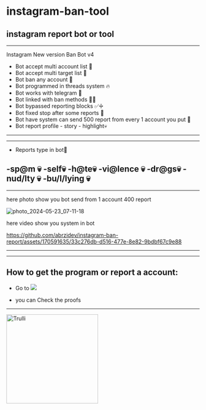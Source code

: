 # instagram-ban-tool
instagram report bot or tool
---------------------------------------
---------------------------------------
Instagram New version Ban Bot v4


- Bot accept multi account list 🖤
- Bot accept multi target list 🤬
- Bot ban any account 👄
- Bot programmed in threads system 🔥
- Bot works with telegram  📱
- Bot linked with ban methods 🔫💀
- Bot bypassed reporting blocks ✅➗
- Bot fixed stop after some reports 🤬
- Bot have system can send 500 report from every 1 account you put  🤬
- Bot  report profile - story - highlight💀
 -----------------------------------------------------------------------------
 -----------------------------------------------------------------------------
- Reports type in bot🔪

-sp@m 💀
-self💀
-h@te💀
-vi@lence 💀
-dr@gs💀
-nud/lty 💀
-bu/l/lying 💀
--------------------------------------------------
--------------------------------------------------

here photo show you bot send from 1 account 400 report

![photo_2024-05-23_07-11-18](https://github.com/abrzidev/instagram-ban-report/assets/170591635/0e95da19-0a32-492d-867f-025afbeb655b)



here video show you system in bot


https://github.com/abrzidev/instagram-ban-report/assets/170591635/33c276db-d516-477e-8e82-9bdbf67c9e88

--------------------------------------------------------------------------------------------------------------------------------
--------------------------------------------------------------------------------------------------------------------------------

## How to get the program or report a account:
- Go to <a href="https://t.me/rootabrzi"><img src="https://img.shields.io/badge/join-telegram_channel-blue"></a>

- you can Check the proofs

<hr>
<img src="https://litter.catbox.moe/p2hqih.jpg" alt="Trulli" width="239" height="232">

